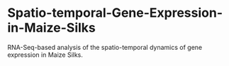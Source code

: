 # Spatio-temporal-Gene-Expression-in-Maize-Silks
RNA-Seq-based analysis of the spatio-temporal dynamics of gene expression in Maize Silks.

